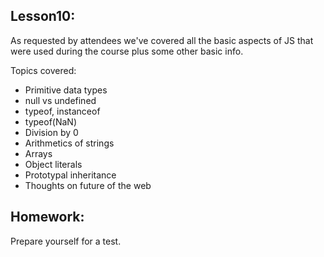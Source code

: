 Lesson10:
---------
As requested by attendees we've covered all the basic aspects of JS that were used during the course plus some other basic info.

Topics covered:

- Primitive data types
- null vs undefined
- typeof, instanceof
- typeof(NaN)
- Division by 0
- Arithmetics of strings
- Arrays
- Object literals
- Prototypal inheritance
- Thoughts on future of the web

Homework:
---------
Prepare yourself for a test.
